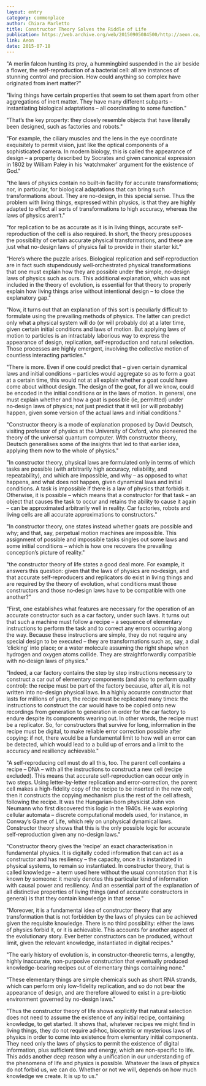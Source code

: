 ```yaml
---
layout: entry
category: commonplace
author: Chiara Marletto
title: Constructor Theory Solves the Riddle of Life
publication: https://web.archive.org/web/20150905084500/http://aeon.co/magazine/science/constructor-theory-solves-the-riddle-of-life/
link: Aeon
date: 2015-07-18
---
```


"A merlin falcon hunting its prey, a hummingbird suspended in the air beside a flower, the self-reproduction of a bacterial cell: all are instances of stunning control and precision. How could anything so complex have originated from inert matter?"

"living things have certain properties that seem to set them apart from other aggregations of inert matter. They have many different subparts – instantiating biological adaptations – all coordinating to some function."

"That’s the key property: they closely resemble objects that have literally been designed, such as factories and robots."

"For example, the ciliary muscles and the lens in the eye coordinate exquisitely to permit vision, just like the optical components of a sophisticated camera. In modern biology, this is called the appearance of design – a property described by Socrates and given canonical expression in 1802 by William Paley in his ‘watchmaker’ argument for the existence of God."

"the laws of physics contain no built-in facility for accurate transformations; nor, in particular, for biological adaptations that can bring such transformations about. They are no-design, in this special sense. Thus the problem with living things, expressed within physics, is that they are highly adapted to effect all sorts of transformations to high accuracy, whereas the laws of physics aren’t."

"for replication to be as accurate as it is in living things, accurate self-reproduction of the cell is also required. In short, the theory presupposes the possibility of certain accurate physical transformations, and these are just what no-design laws of physics fail to provide in their starter kit."

"Here’s where the puzzle arises. Biological replication and self‑reproduction are in fact such stupendously well‑orchestrated physical transformations that one must explain how they are possible under the simple, no‑design laws of physics such as ours. This additional explanation, which was not included in the theory of evolution, is essential for that theory to properly explain how living things arise without intentional design – to close the explanatory gap."

"Now, it turns out that an explanation of this sort is peculiarly difficult to formulate using the prevailing methods of physics. The latter can predict only what a physical system will do (or will probably do) at a later time, given certain initial conditions and laws of motion. But applying laws of motion to particles is an intractably laborious way to express the appearance of design, replication, self‑reproduction and natural selection. Those processes are highly emergent, involving the collective motion of countless interacting particles."

"There is more. Even if one could predict that – given certain dynamical laws and initial conditions – particles would aggregate so as to form a goat at a certain time, this would not at all explain whether a goat could have come about without design. The design of the goat, for all we know, could be encoded in the initial conditions or in the laws of motion. In general, one must explain whether and how a goat is possible (ie, permitted) under no‑design laws of physics; not just predict that it will (or will probably) happen, given some version of the actual laws and initial conditions."

"Constructor theory is a mode of explanation proposed by David Deutsch, visiting professor of physics at the University of Oxford, who pioneered the theory of the universal quantum computer. With constructor theory, Deutsch generalises some of the insights that led to that earlier idea, applying them now to the whole of physics."

"In constructor theory, physical laws are formulated only in terms of which tasks are possible (with arbitrarily high accuracy, reliability, and repeatability), and which are impossible, and why – as opposed to what happens, and what does not happen, given dynamical laws and initial conditions. A task is impossible if there is a law of physics that forbids it. Otherwise, it is possible – which means that a constructor for that task – an object that causes the task to occur and retains the ability to cause it again – can be approximated arbitrarily well in reality. Car factories, robots and living cells are all accurate approximations to constructors."

"In constructor theory, one states instead whether goats are possible and why; and that, say, perpetual motion machines are impossible. This assignment of possible and impossible tasks singles out some laws and some initial conditions – which is how one recovers the prevailing conception’s picture of reality."

"the constructor theory of life states a good deal more. For example, it answers this question: given that the laws of physics are no‑design, and that accurate self‑reproducers and replicators do exist in living things and are required by the theory of evolution, what conditions must those constructors and those no‑design laws have to be compatible with one another?"

"First, one establishes what features are necessary for the operation of an accurate constructor such as a car factory, under such laws. It turns out that such a machine must follow a recipe – a sequence of elementary instructions to perform the task and to correct any errors occurring along the way. Because these instructions are simple, they do not require any special design to be executed – they are transformations such as, say, a dial ‘clicking’ into place; or a water molecule assuming the right shape when hydrogen and oxygen atoms collide. They are straightforwardly compatible with no‑design laws of physics."

"Indeed, a car factory contains the step by step instructions necessary to construct a car out of elementary components (and also to perform quality control): the recipe must be part of the factory because, after all, it is not written into no-design physical laws. In a highly accurate constructor that lasts for millions of years, the recipe must be replicated many times: the instructions to construct the car would have to be copied onto new recordings from generation to generation in order for the car factory to endure despite its components wearing out. In other words, the recipe must be a replicator. So, for constructors that survive for long, information in the recipe must be digital, to make reliable error correction possible after copying: if not, there would be a fundamental limit to how well an error can be detected, which would lead to a build up of errors and a limit to the accuracy and resiliency achievable."

"A self‑reproducing cell must do all this, too. The parent cell contains a recipe – DNA – with all the instructions to construct a new cell (recipe excluded). This means that accurate self‑reproduction can occur only in two steps. Using letter-by-letter replication and error-correction, the parent cell makes a high-fidelity copy of the recipe to be inserted in the new cell; then it constructs the copying mechanism plus the rest of the cell afresh, following the recipe. It was the Hungarian-born physicist John von Neumann who first discovered this logic in the 1940s. He was exploring cellular automata – discrete computational models used, for instance, in Conway’s Game of Life, which rely on unphysical dynamical laws. Constructor theory shows that this is the only possible logic for accurate self-reproduction given any no-design laws."

"Constructor theory gives the ‘recipe’ an exact characterisation in fundamental physics. It is digitally coded information that can act as a constructor and has resiliency – the capacity, once it is instantiated in physical systems, to remain so instantiated. In constructor theory, that is called knowledge – a term used here without the usual connotation that it is known by someone: it merely denotes this particular kind of information with causal power and resiliency. And an essential part of the explanation of all distinctive properties of living things (and of accurate constructors in general) is that they contain knowledge in that sense."

"Moreover, it is a fundamental idea of constructor theory that any transformation that is not forbidden by the laws of physics can be achieved given the requisite knowledge. There is no third possibility: either the laws of physics forbid it, or it is achievable. This accounts for another aspect of the evolutionary story. Ever better constructors can be produced, without limit, given the relevant knowledge, instantiated in digital recipes."

"The early history of evolution is, in constructor-theoretic terms, a lengthy, highly inaccurate, non-purposive construction that eventually produced knowledge-bearing recipes out of elementary things containing none."

"These elementary things are simple chemicals such as short RNA strands, which can perform only low-fidelity replication, and so do not bear the appearance of design, and are therefore allowed to exist in a pre-biotic environment governed by no-design laws."

"Thus the constructor theory of life shows explicitly that natural selection does not need to assume the existence of any initial recipe, containing knowledge, to get started. It shows that, whatever recipes we might find in living things, they do not require ad‑hoc, biocentric or mysterious laws of physics in order to come into existence from elementary initial components. They need only the laws of physics to permit the existence of digital information, plus sufficient time and energy, which are non-specific to life. This adds another deep reason why a unification in our understanding of the phenomena of life and physics is possible. Whatever the laws of physics do not forbid us, we can do. Whether or not we will, depends on how much knowledge we create. It is up to us."

